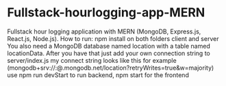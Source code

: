# Fullstack-hourlogging-app-MERN
Fullstack hour logging application with MERN (MongoDB, Express.js, React.js, Node.js).
How to run: npm install on both folders client and server
You also need a MongoDB database named location with a table named locationData. After you have that just add your own connection string to server/index.js
my connect string looks like this for example (mongodb+srv://<user>:<password>@<cluster>.mongodb.net/location?retryWrites=true&w=majority)
use npm run devStart to run backend, npm start for the frontend
